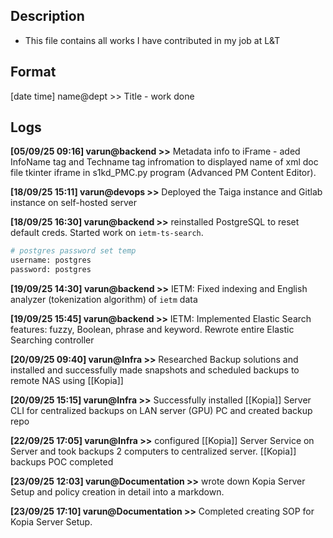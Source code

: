 
## Description
- This file contains all works I have contributed in my job at L&T

## Format
[date time] name@dept >> Title - work done

## Logs
**[05/09/25 09:16] varun@backend >>** Metadata info to iFrame - aded InfoName tag and Techname tag infromation to displayed name of xml doc file tkinter iframe in s1kd_PMC.py program (Advanced PM Content Editor).

**[18/09/25 15:11] varun@devops >>** Deployed the Taiga instance and Gitlab instance on self-hosted server

**[18/09/25 16:30] varun@backend >>** reinstalled PostgreSQL to reset default creds. Started work on `ietm-ts-search`.
```bash
# postgres password set temp
username: postgres
password: postgres
```

**[19/09/25 14:30] varun@backend >>** IETM: Fixed indexing and English analyzer (tokenization algorithm) of `ietm` data 

**[19/09/25 15:45] varun@backend >>** IETM: Implemented Elastic Search features: fuzzy, Boolean, phrase and keyword. Rewrote entire Elastic Searching controller

**[20/09/25 09:40] varun@Infra >>** Researched Backup solutions and installed and successfully made snapshots and scheduled backups to remote NAS using [[Kopia]]

**[20/09/25 15:15] varun@Infra >>** Successfully installed [[Kopia]] Server CLI for centralized backups on LAN server (GPU) PC and created backup repo

**[22/09/25 17:05] varun@Infra >>** configured [[Kopia]] Server Service on Server  and took backups 2 computers to centralized server. [[Kopia]] backups POC completed

**[23/09/25 12:03] varun@Documentation >>** wrote down Kopia Server Setup and policy creation in detail into a markdown.

**[23/09/25 17:10] varun@Documentation >>** Completed creating SOP for Kopia Server Setup.